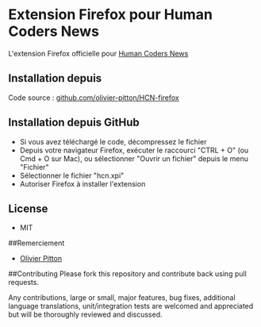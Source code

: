 Extension Firefox pour Human Coders News
==================================
L'extension Firefox officielle pour [Human Coders News](http://news.humancoders.com)

## Installation depuis 

Code source : [github.com/olivier-pitton/HCN-firefox](https://github.com/olivier-pitton/HCN-firefox)

## Installation depuis GitHub
* Si vous avez téléchargé le code, décompressez le fichier
* Depuis votre navigateur Firefox, exécuter le raccourci "CTRL + O" (ou Cmd + O sur Mac), ou sélectionner "Ouvrir un fichier" depuis le menu "Fichier"
* Sélectionner le fichier "hcn.xpi"
* Autoriser Firefox à installer l'extension

## License

* MIT

##Remerciement
* [Olivier Pitton](http://news.humancoders.com/users/870-olivier-pitton)

##Contributing
Please fork this repository and contribute back using pull requests.

Any contributions, large or small, major features, bug fixes, additional language translations, unit/integration tests are welcomed and appreciated but will be thoroughly reviewed and discussed.